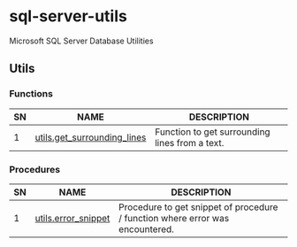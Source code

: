 # sql-server-utils

Microsoft SQL Server Database Utilities

## Utils

### Functions

| SN  | NAME                                                                  | DESCRIPTION                                    |
| --- | --------------------------------------------------------------------- | ---------------------------------------------- |
| 1   | [utils.get_surrounding_lines](docs/function/get_surrounding_lines.md) | Function to get surrounding lines from a text. |

### Procedures

| SN  | NAME                                                   | DESCRIPTION                                                                   |
| --- | ------------------------------------------------------ | ----------------------------------------------------------------------------- |
| 1   | [utils.error_snippet](docs/procedure/error_snippet.md) | Procedure to get snippet of procedure / function where error was encountered. |
